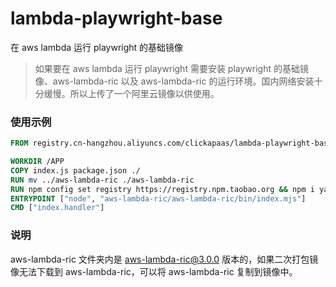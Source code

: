 # lambda-playwright-base
在 aws lambda 运行 playwright 的基础镜像

> 如果要在 aws lambda 运行 playwright 需要安装 playwright 的基础镜像、aws-lambda-ric 以及 aws-lambda-ric 的运行环境。国内网络安装十分缓慢。所以上传了一个阿里云镜像以供使用。


### 使用示例
```Dockerfile
FROM registry.cn-hangzhou.aliyuncs.com/clickapaas/lambda-playwright-base:v1.39.0-focal

WORKDIR /APP
COPY index.js package.json ./
RUN mv ../aws-lambda-ric ./aws-lambda-ric
RUN npm config set registry https://registry.npm.taobao.org && npm i yarn -g && yarn
ENTRYPOINT ["node", "aws-lambda-ric/aws-lambda-ric/bin/index.mjs"]
CMD ["index.handler"]
```

### 说明
aws-lambda-ric 文件夹内是 aws-lambda-ric@3.0.0 版本的，如果二次打包镜像无法下载到 aws-lambda-ric，可以将 aws-lambda-ric 复制到镜像中。

